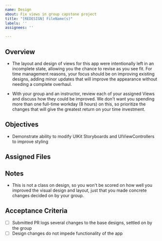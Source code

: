 ```yaml
---
name: Design
about: Fix views in group capstone project
title: "[REDESIGN] FileName(s)"
labels: ''
assignees: ''

---
```


## Overview

- The layout and design of views for this app were intentionally left in an incomplete state, allowing you the chance to revise as you see fit. For time management reasons, your focus should be on improving existing designs, adding minor updates that will improve the appearance without needing a complete overhaul.

- With your group and an instructor, review each of your assigned Views and discuss how they could be improved. We don't want you spending more than one full-time workday (8 hours) on this, so prioritize the changes that will give the greatest return on your time investment.

## Objectives

- Demonstrate ability to modify UIKit Storyboards and UIViewControllers to improve styling

## Assigned Files

## Notes

- This is not a class on design, so you won't be scored on how well you improved the visual design and layout, just that you made concrete changes decided on by your group.

## Acceptance Criteria

- [ ] Submitted PR logs several changes to the base designs, settled on by the group
- [ ] Design changes do not impede functionality of the app
